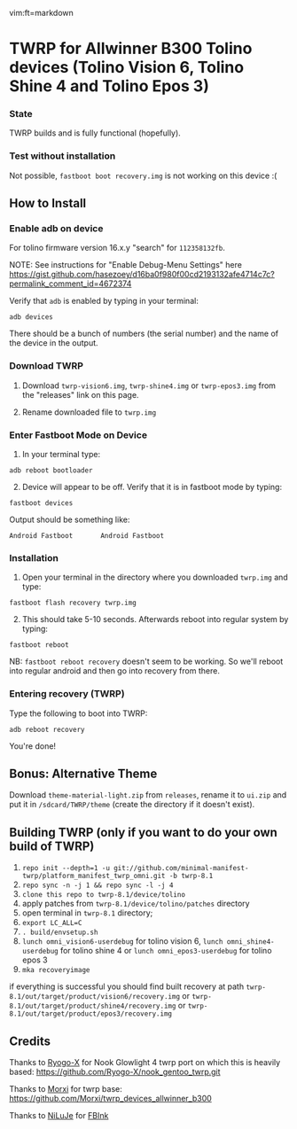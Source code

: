 vim:ft=markdown

# TWRP for Allwinner B300 Tolino devices (Tolino Vision 6, Tolino Shine 4 and Tolino Epos 3)
### State
TWRP builds and is fully functional (hopefully).

### Test without installation
Not possible, `fastboot boot recovery.img` is not working on this device :(

## How to Install
### Enable adb on device
For tolino firmware version 16.x.y "search" for `112358132fb`.

NOTE: See instructions for "Enable Debug-Menu Settings" here https://gist.github.com/hasezoey/d16ba0f980f00cd2193132afe4714c7c?permalink_comment_id=4672374

Verify that `adb` is enabled by typing in your terminal:

`adb devices`

There should be a bunch of numbers (the serial number) and the name of the device in the output.

### Download TWRP
1. Download `twrp-vision6.img`, `twrp-shine4.img` or `twrp-epos3.img` from the "releases" link on this page.

2. Rename downloaded file to `twrp.img`

### Enter Fastboot Mode on Device

1. In your terminal type:

`adb reboot bootloader`

2. Device will appear to be off. Verify that it is in fastboot mode by typing:

`fastboot devices`

 Output should be something like:

`Android Fastboot       Android Fastboot`

### Installation

1. Open your terminal in the directory where you downloaded `twrp.img` and type:

`fastboot flash recovery twrp.img`

2. This should take 5-10 seconds. Afterwards reboot into regular system by typing:

`fastboot reboot`

NB: `fastboot reboot recovery` doesn't seem to be working. So we'll reboot into regular android and then go into recovery from there.

### Entering recovery (TWRP)

Type the following to boot into TWRP:

`adb reboot recovery`

You're done!

## Bonus: Alternative Theme

Download `theme-material-light.zip` from `releases`, rename it to `ui.zip` and put it in `/sdcard/TWRP/theme` (create the directory if it doesn't exist).

## Building TWRP (only if you want to do your own build of TWRP)

1. `repo init --depth=1 -u git://github.com/minimal-manifest-twrp/platform_manifest_twrp_omni.git -b twrp-8.1`
2. `repo sync -n -j 1 && repo sync -l -j 4`
3. `clone this repo to twrp-8.1/device/tolino`
4. apply patches from `twrp-8.1/device/tolino/patches` directory
5. open terminal in `twrp-8.1` directory;
6. `export LC_ALL=C`
7. `. build/envsetup.sh`
8. `lunch omni_vision6-userdebug` for tolino vision 6, `lunch omni_shine4-userdebug` for tolino shine 4 or `lunch omni_epos3-userdebug` for tolino epos 3
9. `mka recoveryimage`

if everything is successful you should find built recovery at path `twrp-8.1/out/target/product/vision6/recovery.img` or `twrp-8.1/out/target/product/shine4/recovery.img` or `twrp-8.1/out/target/product/epos3/recovery.img`

## Credits
Thanks to [Ryogo-X](https://github.com/Ryogo-X) for Nook Glowlight 4 twrp port on which this is heavily based: https://github.com/Ryogo-X/nook_gentoo_twrp.git   

Thanks to [Morxi](https://github.com/Morxi) for twrp base: https://github.com/Morxi/twrp_devices_allwinner_b300  

Thanks to [NiLuJe](https://github.com/NiLuJe) for [FBInk](https://github.com/NiLuJe/FBInk)
